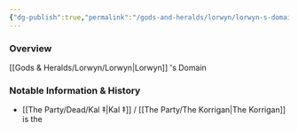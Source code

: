 ```yaml
---
{"dg-publish":true,"permalink":"/gods-and-heralds/lorwyn/lorwyn-s-domain/","tags":["Discovered"],"updated":"2025-02-13T18:01:51.022+00:00"}
---
```



### Overview
[[Gods & Heralds/Lorwyn/Lorwyn\|Lorwyn]] 's Domain

### Notable Information & History 
- [[The Party/Dead/Kal ‡\|Kal ‡]] / [[The Party/The Korrigan\|The Korrigan]] is the 